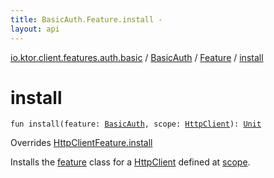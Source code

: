 ```yaml
---
title: BasicAuth.Feature.install - 
layout: api
---
```


<div class='api-docs-breadcrumbs'><a href="../../index.html">io.ktor.client.features.auth.basic</a> / <a href="../index.html">BasicAuth</a> / <a href="index.html">Feature</a> / <a href="./install.html">install</a></div>

# install

<div class="signature"><code><span class="keyword">fun </span><span class="identifier">install</span><span class="symbol">(</span><span class="parameterName" id="io.ktor.client.features.auth.basic.BasicAuth.Feature$install(io.ktor.client.features.auth.basic.BasicAuth, io.ktor.client.HttpClient)/feature">feature</span><span class="symbol">:</span>&nbsp;<a href="../index.html"><span class="identifier">BasicAuth</span></a><span class="symbol">, </span><span class="parameterName" id="io.ktor.client.features.auth.basic.BasicAuth.Feature$install(io.ktor.client.features.auth.basic.BasicAuth, io.ktor.client.HttpClient)/scope">scope</span><span class="symbol">:</span>&nbsp;<a href="../../../io.ktor.client/-http-client/index.html"><span class="identifier">HttpClient</span></a><span class="symbol">)</span><span class="symbol">: </span><a href="https://kotlinlang.org/api/latest/jvm/stdlib/kotlin/-unit/index.html"><span class="identifier">Unit</span></a></code></div>

Overrides <a href="../../../io.ktor.client.features/-http-client-feature/install.html">HttpClientFeature.install</a>

Installs the <a href="install.html#io.ktor.client.features.auth.basic.BasicAuth.Feature$install(io.ktor.client.features.auth.basic.BasicAuth, io.ktor.client.HttpClient)/feature">feature</a> class for a <a href="../../../io.ktor.client/-http-client/index.html">HttpClient</a> defined at <a href="install.html#io.ktor.client.features.auth.basic.BasicAuth.Feature$install(io.ktor.client.features.auth.basic.BasicAuth, io.ktor.client.HttpClient)/scope">scope</a>.

